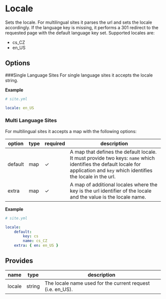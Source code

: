 # Locale
Sets the locale. For multilingual sites it parses the url and sets the locale accordingly. If the language key is missing, it performs a 301 redirect to the requested page with the default language key set. Supported locales are:

* cs_CZ
* en_US

## Options

###Single Language Sites
For single language sites it accepts the locale string.

**Example**
```yaml
# site.yml 

locale: en_US
```

### Multi Language Sites
For multilingual sites it accepts a map with the following options:

option      | type   | required | description
------------|--------|----------|------------
default     | map    | ✓        | A map that defines the default locale. It must provide two keys: `name` which identifies the default locale for application and `key` which identifies the locale in the url.
extra       | map    |✓         | A map of additional locales where the key is the url identifier of the locale and the value is the locale name.

**Example**
```yaml
# site.yml 

locale:
    default:
        key: cs
        name: cs_CZ
    extra: { en: en_US }
```
 
## Provides
name           | type   | description
---------------|--------|------------
locale         | string | The locale name used for the current request (i.e. en_US).
